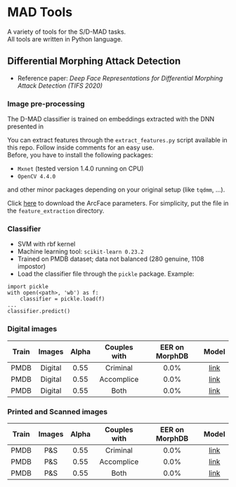 # MAD Tools
A variety of tools for the S/D-MAD tasks.
<br>
All tools are written in Python language.

## Differential Morphing Attack Detection
- Reference paper: <i>Deep Face Representations for Differential Morphing Attack Detection (TIFS 2020)</i>  

### Image pre-processing
The D-MAD classifier is trained on embeddings extracted with the DNN presented in 

You can extract features through the ``extract_features.py`` script available in this repo. 
Follow inside comments for an easy use.<br>
Before, you have to install the following packages:
- ``Mxnet`` (tested version 1.4.0 running on CPU)
- ``OpenCV 4.4.0`` 

and other minor packages depending on your original setup (like ``tqdmm``, ...).

Click [here](https://miatbiolab.csr.unibo.it/wp-content/uploads/downloads/model-0000.params) to download the ArcFace parameters. 
For simplicity, put the file in the ``feature_extraction`` directory.

### Classifier
- SVM with rbf kernel
- Machine learning tool: ``scikit-learn 0.23.2``  
- Trained on PMDB dataset; data not balanced (280 genuine, 1108 impostor)
- Load the classifier file through the ``pickle`` package. 
Example:
```
import pickle
with open(<path>, 'wb') as f:
    classifier = pickle.load(f)
...
classifier.predict()
```
    
### Digital images

| Train         | Images          | Alpha         | Couples with  | EER on MorphDB | Model                                      |
| ------------- | :-------------: |:-------------:|:-------------:|:--------------:|:------------------------------------------:|
| PMDB          | Digital         | 0.55          | Criminal      | 0.0%           |[link](Models/svm_rbf_digital_cri.pkl)      |
| PMDB          | Digital         | 0.55          | Accomplice    | 0.0%           |[link](Models/svm_rbf_digital_acc.pkl)      |
| PMDB          | Digital         | 0.55          | Both          | 0.0%           |[link](Models/svm_rbf_digital_bot.pkl)      |


### Printed and Scanned images

| Train         | Images          | Alpha         | Couples with  | EER on MorphDB | Model                                      |
| ------------- | :-------------: |:-------------:|:-------------:|:--------------:|:------------------------------------------:|
| PMDB          | P&S             | 0.55          | Criminal      | 0.0%           |[link](Models/svm_rbf_pes_cri.pkl)          |
| PMDB          | P&S             | 0.55          | Accomplice    | 0.0%           |[link](Models/svm_rbf_pes_acc.pkl)          |
| PMDB          | P&S             | 0.55          | Both          | 0.0%           |[link](Models/svm_rbf_pes_bot.pkl)          |